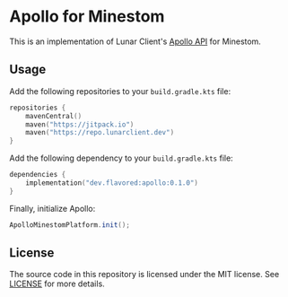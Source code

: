 # Apollo for Minestom
This is an implementation of Lunar Client's [Apollo API](https://github.com/LunarClient/Apollo) for Minestom.

## Usage
Add the following repositories to your `build.gradle.kts` file:
```kotlin
repositories {
    mavenCentral()
    maven("https://jitpack.io")
    maven("https://repo.lunarclient.dev")
}
```

Add the following dependency to your `build.gradle.kts` file:
```kotlin
dependencies {
    implementation("dev.flavored:apollo:0.1.0")
}
```

Finally, initialize Apollo:
```java
ApolloMinestomPlatform.init();
```

## License
The source code in this repository is licensed under the MIT license. See [LICENSE](LICENSE) for more details.